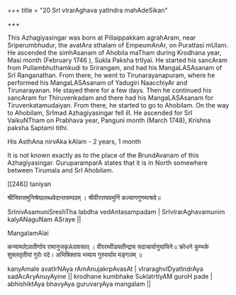 +++
title = "20 SrI vIrarAghava yatIndra mahAdeSikan"

+++

This Azhagiyasingar was born at Pillaippakkam agrahAram, near Sriperumbhudur, the avatAra sthalam of EmpeumAnAr, on Purattasi mUlam. He ascended the simhAsanam of Ahobila maTham during Krodhana year, Masi month (February 1746 ), Sukla Paksha trtIyai. He started his sancAram from Pullambhuthamkudi to Srirangam, and had his MangaLASAsanam of SrI Ranganathan. From there, he went to Tirunarayanapuram, where he performed his MangaLASAsanam of Yadugiri NaacchiyAr and Tirunarayanan. He stayed there for a few days. Then he continued his sancAram for Thiruvenkadam and there had his MangaLASAsanam for Tiruvenkatamudaiyan. From there, he started to go to Ahobilam. On the way to Ahobilam, SrImad Azhagiyasingar fell ill. He ascended for SrI VaikuNTham on Prabhava year, Panguni month (March 1748), Krishna paksha Saptami tithi.

His AsthAna nirvAka kAlam - 2 years, 1 month

It is not known exactly as to the place of the BrundAvanam of this Azhagiyasingar. GuruparamparA states that it is in North somewhere between Tirumala and SrI Ahobilam.



[[246]] taniyan

श्रीनिवासमुनिश्रेष्ठलब्धवेदान्तसम्पदम् ।
श्रीवीरराघवमुनिं कल्याणगुणमाश्रये॥

SrInivAsamuniSreshTha labdha vedAntasampadam | SrIvIrarAghavamunim kalyANaguNam ASraye ||

MangalamAlai

कन्यामलेऽवतीर्णाय रामानुजकृAपावसात् ।
वीररघ्वीड्यतीन्द्राय सदाचार्यानुयायिने॥ क्रोधने कुम्भके शुक्लतृतीयां गुरोः पदे। अभिषिक्ताय भव्याय गुरुवर्याय मङ्गलम् ॥

kanyAmale avatIrNAya rAmAnujakrpAvasAt | vIraraghvIDyatIndrAya sadAcAryAnuyAyine || krodhane kumbhake SuklatrtIyAM guroH pade | abhishiktAya bhavyAya guruvaryAya mangalam ||


